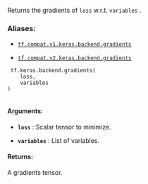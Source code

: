 Returns the gradients of  `loss`  w.r.t.  `variables` .



### Aliases:

- [ `tf.compat.v1.keras.backend.gradients` ](/api_docs/python/tf/keras/backend/gradients)

- [ `tf.compat.v2.keras.backend.gradients` ](/api_docs/python/tf/keras/backend/gradients)



```
 tf.keras.backend.gradients(
    loss,
    variables
)
 
```



#### Arguments:

- **`loss`** : Scalar tensor to minimize.

- **`variables`** : List of variables.



#### Returns:
A gradients tensor.

